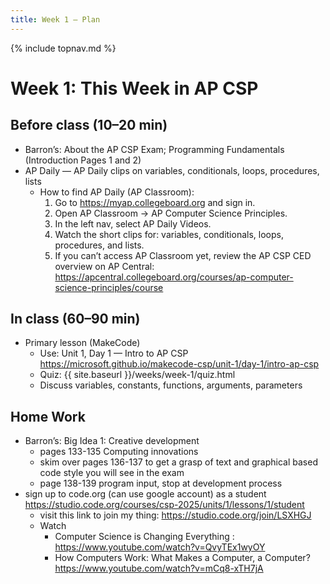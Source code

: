 ```yaml
---
title: Week 1 — Plan
---
```

{% include topnav.md %}

# Week 1: This Week in AP CSP

## Before class (10–20 min)
- Barron’s: About the AP CSP Exam; Programming Fundamentals (Introduction Pages 1 and 2)
- AP Daily — AP Daily clips on variables, conditionals, loops, procedures, lists
  - How to find AP Daily (AP Classroom):
    1. Go to https://myap.collegeboard.org and sign in.
    2. Open AP Classroom → AP Computer Science Principles.
    3. In the left nav, select AP Daily Videos.
    4. Watch the short clips for: variables, conditionals, loops, procedures, and lists.
    5. If you can’t access AP Classroom yet, review the AP CSP CED overview on AP Central: https://apcentral.collegeboard.org/courses/ap-computer-science-principles/course

## In class (60–90 min)
- Primary lesson (MakeCode)
  - Use: Unit 1, Day 1 — Intro to AP CSP
  https://microsoft.github.io/makecode-csp/unit-1/day-1/intro-ap-csp
  - Quiz: {{ site.baseurl }}/weeks/week-1/quiz.html
  - Discuss variables, constants, functions, arguments, parameters

## Home Work
  - Barron’s: Big Idea 1: Creative development
    - pages 133-135 Computing innovations
    - skim over pages 136-137 to get a grasp of text and graphical based code style you will see in the exam 
    - page 138-139 program input, stop at development process
- sign up to code.org (can use google account) as a student  https://studio.code.org/courses/csp-2025/units/1/lessons/1/student
  -  visit this link to join my thing: https://studio.code.org/join/LSXHGJ
  - Watch  
    - Computer Science is Changing Everything : https://www.youtube.com/watch?v=QvyTEx1wyOY
    - How Computers Work: What Makes a Computer, a Computer? https://www.youtube.com/watch?v=mCq8-xTH7jA